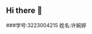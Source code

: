 ## Hi there 👋
###学号:3223004215 姓名:许婉婷 
<!--
**Rainnnu/Rainnnu** is a ✨ _special_ ✨ repository because its `README.md` (this file) appears on your GitHub profile.


| 这个作业属于哪个课程   |   https://edu.cnblogs.com/campus/gdgy/SoftwareEngineeringClassof2023 |    
| ---- | ---- | 
| 这个作业要求在哪里 | https://edu.cnblogs.com/campus/gdgy/SoftwareEngineeringClassof2023/homework/13325 |  
| 这个作业的目标 | 进行自我介绍，学习在博客写文章，学习GitHub和Git，提出自己对软件工程这一专业的疑问和期望 | 
### 自我介绍
大家好，我是来自广东工业大学软件工程1班的一名学生许婉婷，来自广东韶关。( ´ ▽ ` )ﾉ
兴趣爱好：听歌追番
我的就业兴趣：前端开发
我目前是TopView工作室前端方向的一份子，与工作室成员共同进行项目的开发维护，希望能通过大一大二时期的学习积累，能在大三大四时期进行相关实习，进一步地提升自己的专业水平。也希望在未来，作为前端开发的一员，能够写出更加美观实用的页面。
![](https://img2024.cnblogs.com/blog/3610720/202502/3610720-20250227173042343-608495262.jpg)

###软工五问
1. 如何科学地对项目开发需要的时间进行规划？
1.  如何写出简洁扼要的开发文档，一份优秀的开发文档中应该包含什么内容？
1. 如何及时迅速地获取用户和市场的需求？
1. 如何评估软件项目的成功与否？
1.  如何将软件工程与人工智能和机械学习相结合？
###预期收获
* 提升编程能力，夯实算法基础
编程能力是软件工程师的重要技能，我希望能在这一专业的学习过程中提升我的编程能力，了解或掌握多种语言，并能够熟练运用数据结构和算法解决实际问题。
* 培养系统化的开发思维
通过学习软件开发的生命周期、需求分析、系统设计等专业知识，掌握从需求到部署的完整开发流程，对软件项目开发有一个整体全面的认识了解，让我在实际项目中能更清晰地规划开发步骤，避免盲目开发，做无用功，提高项目的成功率和实用性。
* 提升团队分工协作能力，提升沟通技巧
软件工程是一个团队协作的领域，良好的沟通能力必不可缺。我希望能进一步提升对Git进行版本控制的能力，熟悉GitHub的使用与成员高效沟通交流的能力。
* 进一步明确职业发展方向
通过对软件工程这一专业的学习，在对项目开发有了一个较为全面的认知之后，进一步确定更适合自己，自己更感兴趣的方向，从而更有针对性地深入学习，为进入职场做好准备。
-->
